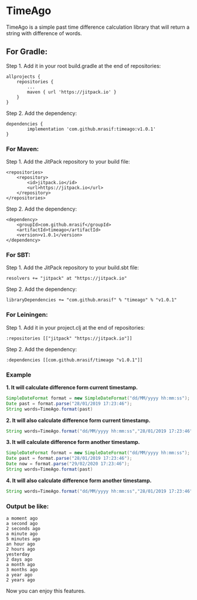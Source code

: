 # TimeAgo
TimeAgo is a simple past time difference calculation library that will return a string with difference of words.


## For Gradle:
Step 1. Add it in your root build.gradle at the end of repositories:
```
allprojects {
	repositories {
		...
		maven { url 'https://jitpack.io' }
	}
}
```
Step 2. Add the dependency:
```
dependencies {
        implementation 'com.github.mrasif:timeago:v1.0.1'
}
```
### For Maven:
Step 1. Add the JitPack repository to your build file:
```
<repositories>
	<repository>
	    <id>jitpack.io</id>
	    <url>https://jitpack.io</url>
	</repository>
</repositories>
```
Step 2. Add the dependency:
```
<dependency>
    <groupId>com.github.mrasif</groupId>
    <artifactId>timeago</artifactId>
    <version>v1.0.1</version>
</dependency>
```
### For SBT:
Step 1. Add the JitPack repository to your build.sbt file:
```
resolvers += "jitpack" at "https://jitpack.io"
```
Step 2. Add the dependency:
```
libraryDependencies += "com.github.mrasif" % "timeago" % "v1.0.1"
```
### For Leiningen:
Step 1. Add it in your project.clj at the end of repositories:
```
:repositories [["jitpack" "https://jitpack.io"]]
```
Step 2. Add the dependency:
```
:dependencies [[com.github.mrasif/timeago "v1.0.1"]]
```

### Example
**1. It will calculate difference form current timestamp.**

```java
SimpleDateFormat format = new SimpleDateFormat("dd/MM/yyyy hh:mm:ss");
Date past = format.parse("28/01/2019 17:23:46");
String words=TimeAgo.format(past)
```

**2. It will also calculate difference form current timestamp.**

```java
String words=TimeAgo.format("dd/MM/yyyy hh:mm:ss","28/01/2019 17:23:46")
```

**3. It will calculate difference form another timestamp.**

```java
SimpleDateFormat format = new SimpleDateFormat("dd/MM/yyyy hh:mm:ss");
Date past = format.parse("28/01/2019 17:23:46");
Date now = format.parse("29/02/2020 17:23:46");
String words=TimeAgo.format(past)
```

**4. It will also calculate difference form another timestamp.**

```java
String words=TimeAgo.format("dd/MM/yyyy hh:mm:ss","28/01/2019 17:23:46","29/02/2020 17:23:46")
```

### Output be like:

```text
a moment ago
a second ago
2 seconds ago
a minute ago
5 minutes ago
an hour ago
2 hours ago
yesterday
2 days ago
a month ago
3 months ago
a year ago
2 years ago
```

Now you can enjoy this features.


